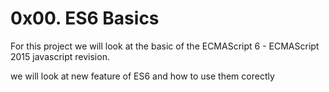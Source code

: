 # 0x00. ES6 Basics

For this project we will look at the basic of the ECMAScript 6 - ECMAScript 2015 javascript revision.

we will look at new feature of ES6 and how to use them corectly
